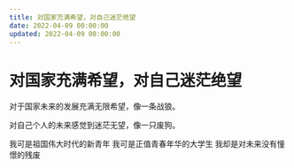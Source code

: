 ```yaml
---
title: 对国家充满希望，对自己迷茫绝望
date: 2022-04-09 00:00:00
updated: 2022-04-09 00:00:00
---
```


# 对国家充满希望，对自己迷茫绝望

对于国家未来的发展充满无限希望，像一条战狼。

对自己个人的未来感觉到迷茫无望，像一只废狗。

我可是祖国伟大时代的新青年
我可是正值青春年华的大学生
我却是对未来没有憧憬的残废
